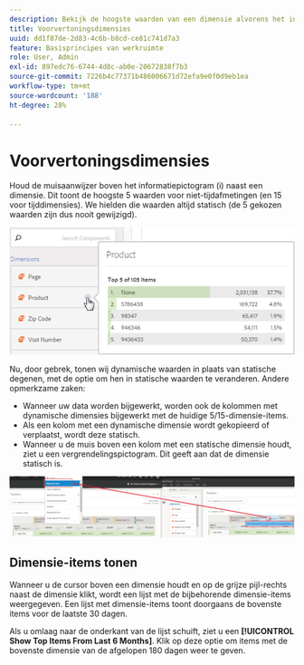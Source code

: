 ```yaml
---
description: Bekijk de hoogste waarden van een dimensie alvorens het in een project te gebruiken.
title: Voorvertoningsdimensies
uuid: dd1f87de-2d83-4c6b-b8cd-ce81c741d7a3
feature: Basisprincipes van werkruimte
role: User, Admin
exl-id: 897edc76-6744-4d8c-ab0e-20672838f7b3
source-git-commit: 7226b4c77371b486006671d72efa9e0f0d9eb1ea
workflow-type: tm+mt
source-wordcount: '188'
ht-degree: 28%

---
```


# Voorvertoningsdimensies

Houd de muisaanwijzer boven het informatiepictogram (i) naast een dimensie. Dit toont de hoogste 5 waarden voor niet-tijdafmetingen (en 15 voor tijddimensies). We hielden die waarden altijd statisch (de 5 gekozen waarden zijn dus nooit gewijzigd).

![](assets/dimension-preview.png)

Nu, door gebrek, tonen wij dynamische waarden in plaats van statische degenen, met de optie om hen in statische waarden te veranderen. Andere opmerkzame zaken:

* Wanneer uw data worden bijgewerkt, worden ook de kolommen met dynamische dimensies bijgewerkt met de huidige 5/15-dimensie-items.
* Als een kolom met een dynamische dimensie wordt gekopieerd of verplaatst, wordt deze statisch.
* Wanneer u de muis boven een kolom met een statische dimensie houdt, ziet u een vergrendelingspictogram. Dit geeft aan dat de dimensie statisch is.

![](assets/dimension_static.png)

## Dimensie-items tonen

Wanneer u de cursor boven een dimensie houdt en op de grijze pijl-rechts naast de dimensie klikt, wordt een lijst met de bijbehorende dimensie-items weergegeven. Een lijst met dimensie-items toont doorgaans de bovenste items voor de laatste 30 dagen.

Als u omlaag naar de onderkant van de lijst schuift, ziet u een **[!UICONTROL Show Top Items From Last 6 Months]**. Klik op deze optie om items met de bovenste dimensie van de afgelopen 180 dagen weer te geven.
